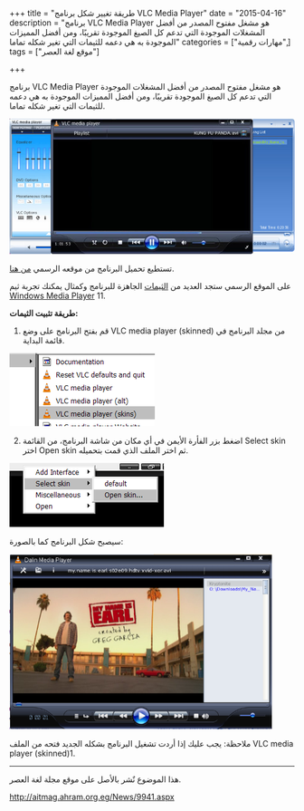 +++
title = "طريقة تغيير شكل برنامج VLC Media Player"
date = "2015-04-16"
description = "برنامج VLC Media Player هو مشغل مفتوح المصدر من أفضل المشغلات الموجودة التي تدعم كل الصيغ الموجودة تقريبًا، ومن أفضل المميزات الموجودة به هي دعمه للثيمات التي تغير شكله تماما"
categories = ["مهارات رقمية",]
tags = ["موقع لغة العصر"]

+++

برنامج VLC Media Player هو مشغل مفتوح المصدر من أفضل المشغلات الموجودة التي تدعم كل الصيغ الموجودة تقريبًا، ومن أفضل المميزات الموجودة به هي دعمه للثيمات التي تغير شكله تماما.

![0](thumbnail-0.jpg)



تستطيع تحميل البرنامج من موقعه الرسمي [من هنا](http://www.videolan.org/vlc/).


على الموقع الرسمي ستجد العديد من [الثيمات](http://www.videolan.org/vlc/skins.php) الجاهزة للبرنامج وكمثال يمكنك تجربة ثيم [Windows Media Player](http://www.videolan.org/vlc/download-skins2.go.php?url=WMP11.vlt) 11.


**طريقة تثبيت الثيمات:**


1. قم بفتح البرنامج على وضع VLC media player (skinned) من مجلد البرنامج في قائمة البداية.



![1](images/1.png)


2. اضغط بزر الفأرة الأيمن في أي مكان من شاشة البرنامج، من القائمة Select skin اختر Open skin ثم اختر الملف الذي قمت بتحميله.



![2](images/2.png)


سيصبح شكل البرنامج كما بالصورة:

![3](images/3.png)


ملاحظة: يجب عليك إذا أردت تشغيل البرنامج بشكله الجديد فتحه من الملف VLC media player (skinned)1.

---
هذا الموضوع نٌشر باﻷصل على موقع مجلة لغة العصر.

http://aitmag.ahram.org.eg/News/9941.aspx